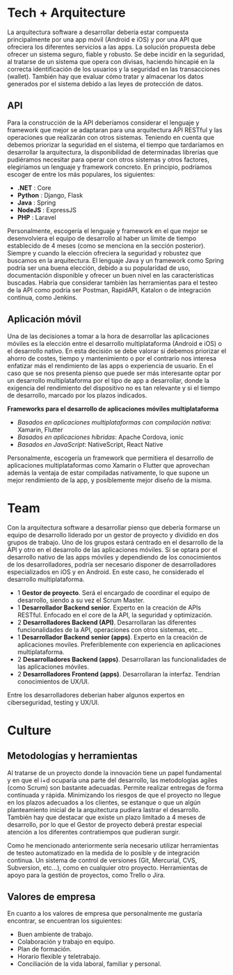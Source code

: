 # Tech + Arquitecture

La arquitectura software a desarrollar debería estar compuesta principalmente por una app móvil (Android e iOS) y por una API que ofreciera los diferentes servicios a las apps.
La solución propuesta debe ofrecer un sistema seguro, fiable y robusto. Se debe incidir en la seguridad, al tratarse de un sistema que opera con divisas, haciendo hincapié en la correcta identificación de los usuarios y la seguridad en las transacciones (wallet).
También hay que evaluar cómo tratar y almacenar los datos generados por el sistema debido a las leyes de protección de datos.

## API

Para la construcción de la API deberíamos considerar el lenguaje y framework que mejor se adaptaran para una arquitectura API RESTful y las operaciones que realizarán con otros sistemas.
Teniendo en cuenta que debemos priorizar la seguridad en el sistema, el tiempo que tardaríamos en desarrollar la arquitectura, la disponibilidad de determinadas librerías que pudiéramos necesitar para operar con otros sistemas y otros factores, elegiríamos un lenguaje y framework concreto.
En principio, podríamos escoger de entre los más populares, los siguientes:

- **.NET** : Core
- **Python** : Django, Flask
- **Java** : Spring
- **NodeJS** : ExpressJS
- **PHP** : Laravel

Personalmente, escogería el lenguaje y framework en el que mejor se desenvolviera el equipo de desarrollo al haber un límite de tiempo establecido de 4 meses (como se menciona en la sección posterior). Siempre y cuando la elección ofreciera la seguridad y robustez que buscamos en la arquitectura. El lenguaje Java y un framework como Spring podría ser una buena elección, debido a su popularidad de uso, documentación disponible y ofrecer un buen nivel en las características buscadas.
Habría que considerar también las herramientas para el testeo de la API como podría ser Postman, RapidAPI, Katalon o de integración continua, como Jenkins.


## Aplicación móvil 

Una de las decisiones a tomar a la hora de desarrollar las aplicaciones móviles es la elección entre el desarrollo multiplataforma (Android e iOS) o el desarrollo nativo.
En esta decisión se debe valorar si debemos priorizar el ahorro de costes, tiempo y mantenimiento o por el contrario nos interesa enfatizar más el rendimiento de las apps
o experiencia de usuario.
En el caso que se nos presenta pienso que puede ser más interesante optar por un desarrollo multiplataforma por el tipo de app a desarrollar, donde la exigencia del rendimiento
del dispositivo no es tan relevante y si el tiempo de desarrollo, marcado por los plazos indicados.

**Frameworks para el desarrollo de aplicaciones móviles multiplataforma**

- *Basados en aplicaciones multiplataformas con compilación nativa*: Xamarin, Flutter
- *Basados en aplicaciones híbridas*: Apache Cordova, ionic 
- *Basados en JavaScript*: NativeScript, React Native

Personalmente, escogería un framework que permitiera el desarrollo de aplicaciones multiplataformas como Xamarin o Flutter que aprovechan además la ventaja de estar compiladas nativamente, lo que supone un mejor rendimiento de la app, y posiblemente mejor diseño de la misma.

# Team

Con la arquitectura software a desarrollar pienso que debería formarse un equipo de desarrollo liderado por un gestor de proyecto y dividido en dos grupos de trabajo. Uno de los grupos estará centrado en el desarrollo de la API y otro en el desarrollo de las aplicaciones móviles. Si se optara por el desarrollo nativo de las apps móviles y dependiendo de los conocimientos de los desarrolladores, podría ser necesario disponer de desarrolladores especializados en iOS y en Android.
En este caso, he considerado el desarrollo multiplataforma.

- 1 **Gestor de proyecto**. Será el encargado de coordinar el equipo de desarrollo, siendo a su vez el Scrum Master.
- 1 **Desarrollador Backend senior**. Experto en la creación de APIs RESTful. Enfocado en el core de la API, la seguridad y optimización.
- 2 **Desarrolladores Backend (API)**. Desarrollaran las diferentes funcionalidades de la API, operaciones con otros sistemas, etc…
- 1 **Desarrollador Backend senior (apps)**. Experto en la creación de aplicaciones moviles. Preferiblemente con experiencia en aplicaciones multiplataforma.
- 2 **Desarrolladores Backend (apps)**. Desarrollaran las funcionalidades de las aplicaciones móviles.
- 2 **Desarrolladores Frontend (apps)**. Desarrollaran la interfaz. Tendrían conocimientos de UX/UI.

Entre los desarrolladores deberian haber algunos expertos en ciberseguridad, testing y UX/UI.

# Culture

## Metodologías y herramientas

Al tratarse de un proyecto donde la innovación tiene un papel fundamental y en que el i+d ocuparía una parte del desarrollo, las metodologías agiles (como Scrum) son bastante adecuadas.
Permite realizar entregas de forma continuada y rápida. Minimizando los riesgos de que el proyecto no llegue en los plazos adecuados a los clientes, se estanque o que un algún planteamiento inicial de la arquitectura pudiera lastrar el desarrollo.
También hay que destacar que existe un plazo limitado a 4 meses de desarrollo, por lo que el Gestor de proyecto deberá prestar especial atención a los diferentes contratiempos que pudieran surgir.

Como he mencionado anteriormente sería necesario utilizar herramientas de testeo automatizado en la medida de lo posible y de integración continua.
Un sistema de control de versiones (Git, Mercurial, CVS, Subversion, etc…), como en cualquier otro proyecto.
Herramientas de apoyo para la gestión de proyectos, como Trello o Jira.

## Valores de empresa

En cuanto a los valores de empresa que personalmente me gustaría encontrar, se encuentran los siguientes:

- Buen ambiente de trabajo.
- Colaboración y trabajo en equipo.
- Plan de formación.
- Horario flexible y teletrabajo.
- Conciliación de la vida laboral, familiar y personal.
